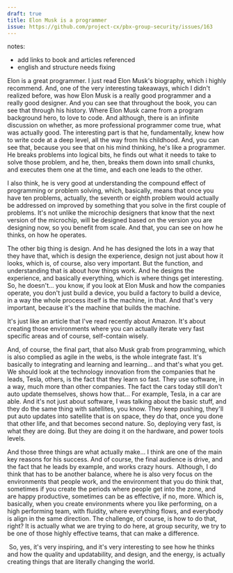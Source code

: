 ```yaml
---
draft: true
title: Elon Musk is a programmer
issue: https://github.com/project-cx/pbx-group-security/issues/163
---
```


notes:
  - add links to book and articles referenced
  - english and structure needs fixing

Elon is a great programmer. I just read Elon Musk's biography, which i highly recommend. And, one of the very interesting takeaways, which I didn't realized before, was how Elon Musk is a really good programmer and a really good designer. And you can see that throughout the book, you can see that through his history. Where Elon Musk came from a program background hero, to love to code. And although, there is an infinite discussion on whether, as more professional programmer come true, what was actually good. The interesting part is that he, fundamentally, knew how to write code at a deep level, all the way from his childhood. And, you can see that, because you see that on his mind thinking, he's like a programmer. He breaks problems into logical bits, he finds out what it needs to take to solve those problem, and he, then, breaks them down into small chunks, and executes them one at the time, and each one leads to the other. 

I also think, he is very good at understanding the compound effect of programming or problem solving, which, basically, means that once you have ten problems, actually, the seventh or eighth problem would actually be addressed on improved by something that you solve in the first couple of problems. It's not unlike the microchip designers that know that the next version of the microchip, will be designed based on the version you are designing now, so you benefit from scale. And that, you can see on how he thinks, on how he operates.

The other big thing is design. And he has designed the lots in a way that they have that, which is design the experience, design not just about how it looks, which is, of course, also very important. But the function, and understanding that is about how things work. And he designs the experience, and basically everything, which is where things get interesting. So, he doesn't... you know, if you look at Elon Musk and how the companies operate, you don't just build a device, you build a factory to build a device, in a way the whole process itself is the machine, in that. And that's very important, because it's the machine that builds the machine. 

It's just like an article that I've read recently about Amazon. It's about creating those environments where you can actually iterate very fast specific areas and of course, self-contain wisely. 

And, of course, the final part, that also Musk grab from programming, which is also complied as agile in the webs, is the whole integrate fast. It's basically to integrating and learning and learning... and that's what you get. We should look at the technology innovation from the companies that he leads, Tesla, others, is the fact that they learn so fast. They use software, in a way, much more than other companies. The fact the cars today still don't auto update themselves, shows how that... For example, Tesla, in a car are able. And it's not just about software, I was talking about the basic stuff, and they do the same thing with satellites, you know. They keep pushing, they'll put auto updates into satellite that is on space, they do that, once you done that other life, and that becomes second nature. So, deploying very fast, is what they are doing. But they are doing it on the hardware, and power tools levels.

And those three things are what actually make... I think are one of the main key reasons for his success. And of course, the final audience is drive, and the fact that he leads by example, and works crazy hours.  Although, I do think that has to be another balance, where he is also very focus on the environments that people work, and the environment that you do think that, sometimes if you create the periods where people get into the zone, and are happy productive, sometimes can be as effective, if no, more. Which is, basically, when you create environments where you like performing, on a high performing team, with fluidity, where everything flows, and everybody is align in the same direction. The challenge, of course, is how to do that, right? It is actually what we are trying to do here, at group security, we try to be one of those highly effective teams, that can make a difference.

 So, yes, it's very inspiring, and it's very interesting to see how he thinks and how the quality and updatability, and design, and the energy, is actually creating things that are literally changing the world.

